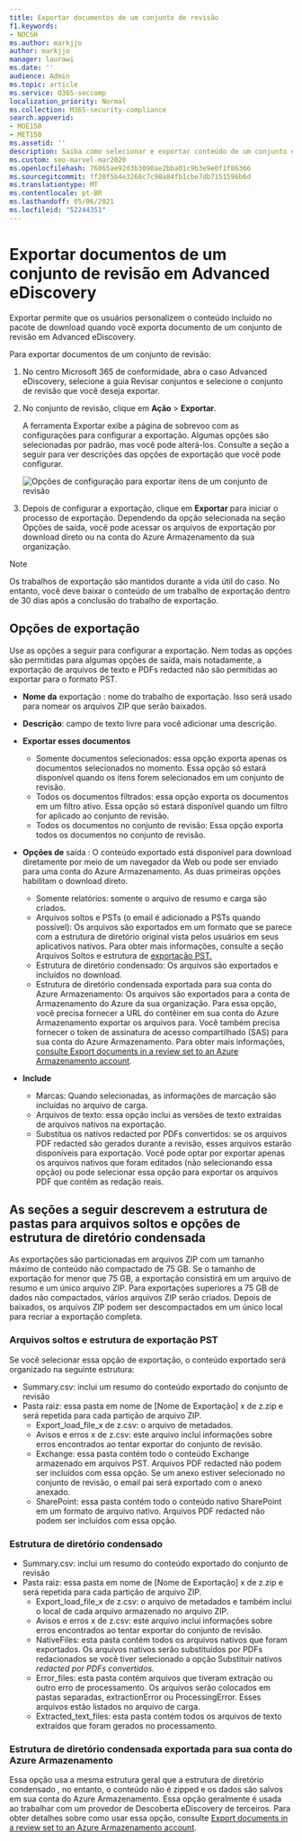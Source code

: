 ```yaml
---
title: Exportar documentos de um conjunto de revisão
f1.keywords:
- NOCSH
ms.author: markjjo
author: markjjo
manager: laurawi
ms.date: ''
audience: Admin
ms.topic: article
ms.service: O365-seccomp
localization_priority: Normal
ms.collection: M365-security-compliance
search.appverid:
- MOE150
- MET150
ms.assetid: ''
description: Saiba como selecionar e exportar conteúdo de um conjunto de Advanced eDiscovery para apresentações ou avaliações externas.
ms.custom: seo-marvel-mar2020
ms.openlocfilehash: 76865ae92d3b3090ae2bba01c9b3e9e0f1f86366
ms.sourcegitcommit: ff20f5b4e3268c7c98a84fb1cbe7db7151596b6d
ms.translationtype: MT
ms.contentlocale: pt-BR
ms.lasthandoff: 05/06/2021
ms.locfileid: "52244351"
---
```

# <a name="export-documents-from-a-review-set-in-advanced-ediscovery"></a>Exportar documentos de um conjunto de revisão em Advanced eDiscovery

Exportar permite que os usuários personalizem o conteúdo incluído no pacote de download quando você exporta documento de um conjunto de revisão em Advanced eDiscovery.

Para exportar documentos de um conjunto de revisão:

1. No centro Microsoft 365 de conformidade, abra o caso Advanced eDiscovery, selecione a guia Revisar conjuntos e selecione o conjunto de revisão que você deseja exportar. 

2. No conjunto de revisão, clique em **Ação**  >  **Exportar**.

   A ferramenta Exportar exibe a página de sobrevoo com as configurações para configurar a exportação. Algumas opções são selecionadas por padrão, mas você pode alterá-los. Consulte a seção a seguir para ver descrições das opções de exportação que você pode configurar.

   ![Opções de configuração para exportar itens de um conjunto de revisão](../media/bcfc72c7-4a01-4697-9e16-2965b7f04fdb.png)

3. Depois de configurar a exportação, clique em **Exportar** para iniciar o processo de exportação. Dependendo da opção selecionada  na seção Opções de saída, você pode acessar os arquivos de exportação por download direto ou na conta do Azure Armazenamento da sua organização.

> [!NOTE]
> Os trabalhos de exportação são mantidos durante a vida útil do caso. No entanto, você deve baixar o conteúdo de um trabalho de exportação dentro de 30 dias após a conclusão do trabalho de exportação.

## <a name="export-options"></a>Opções de exportação

Use as opções a seguir para configurar a exportação. Nem todas as opções são permitidas para algumas opções de saída, mais notadamente, a exportação de arquivos de texto e PDFs redacted não são permitidas ao exportar para o formato PST.

- **Nome da** exportação : nome do trabalho de exportação. Isso será usado para nomear os arquivos ZIP que serão baixados.

- **Descrição**: campo de texto livre para você adicionar uma descrição.

- **Exportar esses documentos**

  - Somente documentos selecionados: essa opção exporta apenas os documentos selecionados no momento. Essa opção só estará disponível quando os itens forem selecionados em um conjunto de revisão.
  - Todos os documentos filtrados: essa opção exporta os documentos em um filtro ativo. Essa opção só estará disponível quando um filtro for aplicado ao conjunto de revisão.
  - Todos os documentos no conjunto de revisão: Essa opção exporta todos os documentos no conjunto de revisão.

- **Opções de** saída : O conteúdo exportado está disponível para download diretamente por meio de um navegador da Web ou pode ser enviado para uma conta do Azure Armazenamento. As duas primeiras opções habilitam o download direto.
  
  - Somente relatórios: somente o arquivo de resumo e carga são criados.
  - Arquivos soltos e PSTs (o email é adicionado a PSTs quando possível): Os arquivos são exportados em um formato que se parece com a estrutura de diretório original vista pelos usuários em seus aplicativos nativos.  Para obter mais informações, consulte a seção Arquivos Soltos e estrutura de [exportação PST.](#loose-files-and-pst-export-structure)
  - Estrutura de diretório condensado: Os arquivos são exportados e incluídos no download.
  - Estrutura de diretório condensada exportada para sua conta do Azure Armazenamento: Os arquivos são exportados para a conta de Armazenamento do Azure da sua organização. Para essa opção, você precisa fornecer a URL do contêiner em sua conta do Azure Armazenamento exportar os arquivos para. Você também precisa fornecer o token de assinatura de acesso compartilhado (SAS) para sua conta do Azure Armazenamento. Para obter mais informações, [consulte Export documents in a review set to an Azure Armazenamento account](download-export-jobs.md).

- **Include**
  - Marcas: Quando selecionadas, as informações de marcação são incluídas no arquivo de carga.
  - Arquivos de texto: essa opção inclui as versões de texto extraídas de arquivos nativos na exportação.
  - Substitua os nativos redacted por PDFs convertidos: se os arquivos PDF redacted são gerados durante a revisão, esses arquivos estarão disponíveis para exportação. Você pode optar por exportar apenas os arquivos nativos que foram editados (não selecionando essa opção) ou pode selecionar essa opção para exportar os arquivos PDF que contêm as redação reais.

## <a name="the-following-sections-describe-the-folder-structure-for-loose-files-and-condensed-directory-structure-options"></a>As seções a seguir descrevem a estrutura de pastas para arquivos soltos e opções de estrutura de diretório condensada

As exportações são particionadas em arquivos ZIP com um tamanho máximo de conteúdo não compactado de 75 GB. Se o tamanho de exportação for menor que 75 GB, a exportação consistirá em um arquivo de resumo e um único arquivo ZIP. Para exportações superiores a 75 GB de dados não compactados, vários arquivos ZIP serão criados. Depois de baixados, os arquivos ZIP podem ser descompactados em um único local para recriar a exportação completa.

### <a name="loose-files-and-pst-export-structure"></a>Arquivos soltos e estrutura de exportação PST

Se você selecionar essa opção de exportação, o conteúdo exportado será organizado na seguinte estrutura:

- Summary.csv: inclui um resumo do conteúdo exportado do conjunto de revisão
- Pasta raiz: essa pasta em nome de [Nome de Exportação] x de z.zip e será repetida para cada partição de arquivo ZIP.
  - Export_load_file_x de z.csv: o arquivo de metadados.
  - Avisos e erros x de z.csv: este arquivo inclui informações sobre erros encontrados ao tentar exportar do conjunto de revisão.
  - Exchange: essa pasta contém todo o conteúdo Exchange armazenado em arquivos PST. Arquivos PDF redacted não podem ser incluídos com essa opção. Se um anexo estiver selecionado no conjunto de revisão, o email pai será exportado com o anexo anexado.
  - SharePoint: essa pasta contém todo o conteúdo nativo SharePoint em um formato de arquivo nativo. Arquivos PDF redacted não podem ser incluídos com essa opção.

### <a name="condensed-directory-structure"></a>Estrutura de diretório condensado

- Summary.csv: inclui um resumo do conteúdo exportado do conjunto de revisão
- Pasta raiz: essa pasta em nome de [Nome de Exportação] x de z.zip e será repetida para cada partição de arquivo ZIP.
  - Export_load_file_x de z.csv: o arquivo de metadados e também inclui o local de cada arquivo armazenado no arquivo ZIP.
  - Avisos e erros x de z.csv: este arquivo inclui informações sobre erros encontrados ao tentar exportar do conjunto de revisão.
  - NativeFiles: esta pasta contém todos os arquivos nativos que foram exportados. Os arquivos nativos serão substituídos por PDFs redacionados se você tiver selecionado a opção Substituir nativos *redacted por PDFs convertidos.*
  - Error_files: esta pasta contém arquivos que tiveram extração ou outro erro de processamento. Os arquivos serão colocados em pastas separadas, extractionError ou ProcessingError. Esses arquivos estão listados no arquivo de carga.
  - Extracted_text_files: esta pasta contém todos os arquivos de texto extraídos que foram gerados no processamento.

### <a name="condensed-directory-structure-exported-to-your-azure-storage-account"></a>Estrutura de diretório condensada exportada para sua conta do Azure Armazenamento

Essa opção usa a mesma estrutura geral que a estrutura de diretório condensado *,* no entanto, o conteúdo não é zipped e os dados são salvos em sua conta do Azure Armazenamento. Essa opção geralmente é usada ao trabalhar com um provedor de Descoberta eDiscovery de terceiros. Para obter detalhes sobre como usar essa opção, consulte [Export documents in a review set to an Azure Armazenamento account](download-export-jobs.md).
